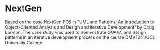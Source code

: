 # NextGen

Based on the case NextGen POS in "UML and Patterns: An Introduction to Object-Oriented Analysis and Design and Iterative Development" by Craig Larman. 
The case study was used to demonstrate OOA/D, and design patterns in an iterative development process on the course DMVF241/UCL University College.
